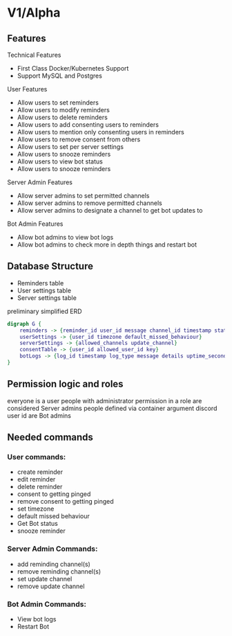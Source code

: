 # V1/Alpha

## Features
Technical Features
- First Class Docker/Kubernetes Support
- Support MySQL and Postgres

User Features
- Allow users to set reminders
- Allow users to modify reminders
- Allow users to delete reminders
- Allow users to add consenting users to reminders
- Allow users to mention only consenting users in reminders
- Allow users to remove consent from others
- Allow users to set per server settings
- Allow users to snooze reminders
- Allow users to view bot status
- Allow users to snooze reminders

Server Admin Features
- Allow server admins to set permitted channels
- Allow server admins to remove permitted channels
- Allow server admins to designate a channel to get bot updates to

Bot Admin Features
- Allow bot admins to view bot logs
- Allow bot admins to check more in depth things and restart bot

## Database Structure
- Reminders table
- User settings table
- Server settings table

preliminary simplified ERD
```dot
digraph G {
    reminders -> {reminder_id user_id message channel_id timestamp status remaining_snooze}
    userSettings -> {user_id timezone default_missed_behaviour}
    serverSettings -> {allowed_channels update_channel}
    consentTable -> {user_id allowed_user_id key}
    botLogs -> {log_id timestamp log_type message details uptime_seconds status}
}
```

## Permission logic and roles
everyone is a user
people with administrator permission in a role are considered Server admins
people defined via container argument discord user id are Bot admins

## Needed commands

### User commands:
- create reminder
- edit reminder
- delete reminder
- consent to getting pinged
- remove consent to getting pinged
- set timezone
- default missed behaviour
- Get Bot status
- snooze reminder

### Server Admin Commands:
- add reminding channel(s)
- remove reminding channel(s)
- set update channel
- remove update channel

### Bot Admin Commands:
- View bot logs
- Restart Bot
